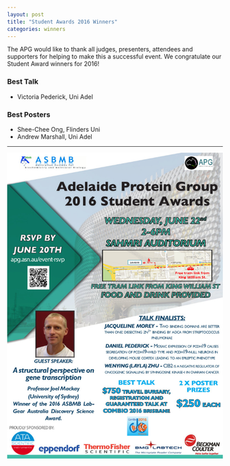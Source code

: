 ```yaml
---
layout: post
title: "Student Awards 2016 Winners"
categories: winners
---
```


The APG would like to thank all judges, presenters, attendees and supporters for
helping to make this a successful event. We congratulate our Student Award winners
for 2016!

### Best Talk

 - Victoria Pederick, Uni Adel

### Best Posters

 - Shee-Chee Ong, Flinders Uni
 - Andrew Marshall, Uni Adel

---

![](/assets/images/2016_sa.jpg)